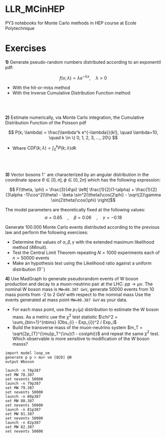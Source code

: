 # LLR_MCinHEP
PY3 notebooks for Monte Carlo methods in HEP course at Ecole Polytechnique 


# Exercises 

**1)** Generate pseudo-random numbers distributed according to an exponentil pdf:

$$ f(x; \lambda) = \lambda e^{-\lambda x}, \quad \lambda > 0$$
- With the hit-or-miss method 
- With the Inverse Cumulative Distribution Function method 

<br/><br/>

**2)** Estimate numerically, via Monte Carlo integration, the Cumulative Distribution Function of the Poisson pdf 

$$ P(k; \lambda) = \frac{\lambda^k e^{-\lambda}}{k!}, \quad \lambda=10, \quad k \in \{ 0, 1, 2, 3, ..., 20\} $$

-  Where $CDF(k;\lambda) = \int_{0}^{k} P(k; \lambda) dk$


<br/><br/>

**3)**  Vector bosons $1^{-}$ are characterized by an angular distribution in the coordinate space $\theta \in [0, \pi], \phi \in [0, 2\pi]$ which has the following expression:


$$  F(\theta, \phi) = \frac{3}{4\pi} \left[ \frac{1}{2}(1-\alpha) + \frac{1}{2}(3\alpha -1)\cos^2(\theta) - \beta \sin^2(\theta)\cos(2\phi) - \sqrt{2}\gamma \sin(2\theta)\cos(\phi) \right]$$

The model parameters are theoretically fixed at the following values:
$$ \alpha=0.65 \quad,\quad \beta=0.06 \quad,\quad  \gamma=−0.18$$

Generate 100.000  Monte Carlo events distributed according to the previous law and perform the following exercises:

- Determine the values of $\alpha, \beta, \gamma$ with the extended maximum likelihood method (iMinuit).
- Test the Central Limit Theorem repeating $N=1000$ experiments each of $n=50000$ events
- Make an hypothesis test using the Likelihood ratio against a uniform distribution ($0^{-}$)


**4)** Use MadGraph to generate pseudorandom events of W boson production and decay to a muon-neutrino pair at the LHC:  $p p \rightarrow \mu\nu$. The nominal W boson mass is `MW=80.387 GeV`, generate 50000 events from 10 mass points from -2 to 2 GeV with respect to the nominal mass Use the events generated at mass point `MW=80.387 GeV` as your data.
- For each mass point, use the $p_T(\mu)$ distribution to estimate the W boson mass. As a metric use the $\chi^2$ test statistic $\chi^2 = \sum_{bin=1}^{nbins} (Obs_{i} - Exp_{i})^2 / Exp_i$
- Build the transverse mass of the muon-neutrino system $m_T = \sqrt{2p_{T}^{\mu}p_T^{\nu}(1 - cos\phi)}$ and repeat the same $\chi^2$ test. Which observable is more sensitive to modification of the $W$ boson masss?

```
import model loop_sm
generate p p > mu+ vm [QCD] @0
output Wboson

launch -n 78p387
set MW 78.387
set nevents 50000
launch -n 79p387
set MW 79.387
set nevents 50000
launch -n 80p387
set MW 80.387
set nevents 50000
launch -n 81p387
set MW 81.387
set nevents 50000
launch -n 82p387
set MW 82.387
set nevents 50000
```
